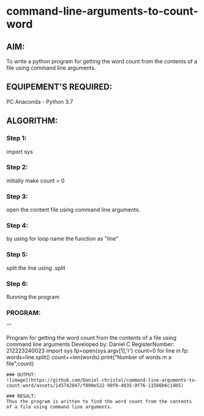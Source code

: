 # command-line-arguments-to-count-word
## AIM:
To write a python program for getting the word count from the contents of a file using command line arguments.
## EQUIPEMENT'S REQUIRED: 
PC
Anaconda - Python 3.7
## ALGORITHM: 
### Step 1:
import sys

### Step 2:
initially make count = 0

### Step 3:
open the content file using command line arguments.

### Step 4:
by using for loop name the function as "line"

### Step 5:
split the line using .split

### Step 6:
Running the program

### PROGRAM:
'''

Program for getting the word count from the contents of a file using command line arguments
Developed by: Daniel C
RegisterNumber: 212223240023
import sys
fp=open(sys.argv[1],'r')
count=0
for line in fp:
    words=line.split()
    count+=len(words)
print("Number of words in a file",count)

```
### OUTPUT:
![image](https://github.com/Daniel-christal/command-line-arguments-to-count-word/assets/145742847/f800e522-90f8-4035-9f76-11566b6c14b5)

### RESULT:
Thus the program is written to find the word count from the contents of a file using command line arguments.
